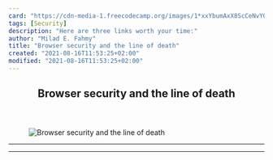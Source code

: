```yaml
---
card: "https://cdn-media-1.freecodecamp.org/images/1*xxYbumAxX8ScCeNvYQJKUA.jpeg"
tags: [Security]
description: "Here are three links worth your time:"
author: "Milad E. Fahmy"
title: "Browser security and the line of death"
created: "2021-08-16T11:53:25+02:00"
modified: "2021-08-16T11:53:25+02:00"
---
```

<div class="site-wrapper">
<main id="site-main" class="site-main outer">
<div class="inner">
<article class="post-full post tag-security tag-programming tag-web-development tag-technology tag-productivity ">
<header class="post-full-header">
<h1 class="post-full-title">Browser security and the line of death</h1>
</header>
<figure class="post-full-image">
<picture>
<source media="(max-width: 700px)" sizes="1px" srcset="data:image/gif;base64,R0lGODlhAQABAIAAAAAAAP///yH5BAEAAAAALAAAAAABAAEAAAIBRAA7 1w">
<source media="(min-width: 701px)" sizes="(max-width: 800px) 400px,
(max-width: 1170px) 700px,
1400px" srcset="https://cdn-media-1.freecodecamp.org/images/1*xxYbumAxX8ScCeNvYQJKUA.jpeg 300w,
https://cdn-media-1.freecodecamp.org/images/1*xxYbumAxX8ScCeNvYQJKUA.jpeg 600w,
https://cdn-media-1.freecodecamp.org/images/1*xxYbumAxX8ScCeNvYQJKUA.jpeg 1000w,
https://cdn-media-1.freecodecamp.org/images/1*xxYbumAxX8ScCeNvYQJKUA.jpeg 2000w">
<img onerror="this.style.display='none'" src="https://cdn-media-1.freecodecamp.org/images/1*xxYbumAxX8ScCeNvYQJKUA.jpeg" alt="Browser security and the line of death">
</picture>
</figure>
<section class="post-full-content">
<div class="post-content">
</div>
<hr>
<hr>
</section>
</article>
</div>
</main>
</div>
<!-- Google Tag Manager (noscript) -->
<!-- End Google Tag Manager (noscript) -->
